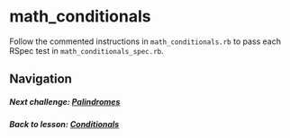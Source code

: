 # math_conditionals
Follow the commented instructions in `math_conditionals.rb` to pass each RSpec test in `math_conditionals_spec.rb`. 

## Navigation   
##### Next challenge: [Palindromes](https://github.com/Coderdotnew/intro_web_apps_bs/tree/master/03_class/01_conditionals/code/02_palindromes)         
##### Back to lesson: [Conditionals](https://github.com/Coderdotnew/intro_web_apps_bs/tree/master/03_class/01_conditionals)      

